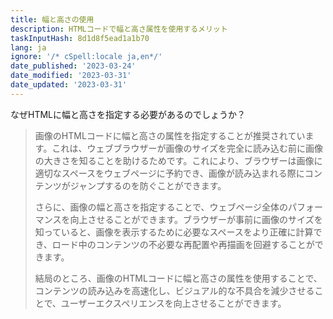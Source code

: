```yaml
---
title: 幅と高さの使用
description: HTMLコードで幅と高さ属性を使用するメリット
taskInputHash: 8d1d8f5ead1a1b70
lang: ja
ignore: '/* cSpell:locale ja,en*/'
date_published: '2023-03-24'
date_modified: '2023-03-31'
date_updated: '2023-03-31'
---
```

なぜHTMLに幅と高さを指定する必要があるのでしょうか？

> 画像のHTMLコードに幅と高さの属性を指定することが推奨されています。これは、ウェブブラウザーが画像のサイズを完全に読み込む前に画像の大きさを知ることを助けるためです。これにより、ブラウザーは画像に適切なスペースをウェブページに予約でき、画像が読み込まれる際にコンテンツがジャンプするのを防ぐことができます。
>
> さらに、画像の幅と高さを指定することで、ウェブページ全体のパフォーマンスを向上させることができます。ブラウザーが事前に画像のサイズを知っていると、画像を表示するために必要なスペースをより正確に計算でき、ロード中のコンテンツの不必要な再配置や再描画を回避することができます。
>
> 結局のところ、画像のHTMLコードに幅と高さの属性を使用することで、コンテンツの読み込みを高速化し、ビジュアル的な不具合を減少させることで、ユーザーエクスペリエンスを向上させることができます。
